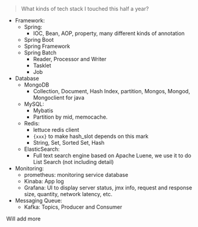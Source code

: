> What kinds of tech stack I touched this half a year?

- Framework:
  - Spring:
    - IOC, Bean, AOP, property, many different kinds of annotation
  - Spring Boot
  - Spring Framework
  - Spring Batch
    - Reader, Processor and Writer
    - Tasklet
    - Job
- Database
  - MongoDB
    - Collection, Document, Hash Index, partition, Mongos, Mongod, Mongoclient for java
  - MySQL:
    - Mybatis
    - Partition by mid, memocache.
  - Redis:
    - lettuce redis client
    - `{xxx}` to make hash_slot depends on this mark
    - String, Set, Sorted Set, Hash
  - ElasticSearch:
    - Full text search engine based on Apache Luene, we use it to do List Search (not including detail)
- Monitoring:
  - prometheus: monitoring service database
  - Kinaba: App log
  - Grafana: UI to display server status, jmx info, request and response size, quantity, network latency, etc.
- Messaging Queue:
  - Kafka: Topics, Producer and Consumer

Will add more